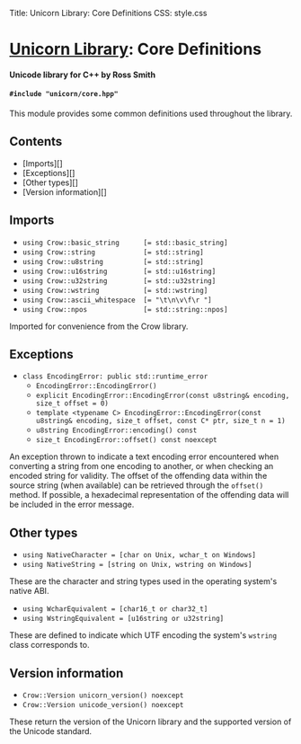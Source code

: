 Title: Unicorn Library: Core Definitions
CSS: style.css

# [Unicorn Library](index.html): Core Definitions #

#### Unicode library for C++ by Ross Smith ####

#### `#include "unicorn/core.hpp"` ####

This module provides some common definitions used throughout the library.

## Contents ##

* [Imports][]
* [Exceptions][]
* [Other types][]
* [Version information][]

## Imports ##

* `using Crow::basic_string      [= std::basic_string]`
* `using Crow::string            [= std::string]`
* `using Crow::u8string          [= std::string]`
* `using Crow::u16string         [= std::u16string]`
* `using Crow::u32string         [= std::u32string]`
* `using Crow::wstring           [= std::wstring]`
* `using Crow::ascii_whitespace  [= "\t\n\v\f\r "]`
* `using Crow::npos              [= std::string::npos]`

Imported for convenience from the Crow library.

## Exceptions ##

* `class EncodingError: public std::runtime_error`
    * `EncodingError::EncodingError()`
    * `explicit EncodingError::EncodingError(const u8string& encoding, size_t offset = 0)`
    * `template <typename C> EncodingError::EncodingError(const u8string& encoding, size_t offset, const C* ptr, size_t n = 1)`
    * `u8string EncodingError::encoding() const`
    * `size_t EncodingError::offset() const noexcept`

An exception thrown to indicate a text encoding error encountered when
converting a string from one encoding to another, or when checking an encoded
string for validity. The offset of the offending data within the source string
(when available) can be retrieved through the `offset()` method. If possible,
a hexadecimal representation of the offending data will be included in the
error message.

## Other types ##

* `using NativeCharacter = [char on Unix, wchar_t on Windows]`
* `using NativeString = [string on Unix, wstring on Windows]`

These are the character and string types used in the operating system's native
ABI.

* `using WcharEquivalent = [char16_t or char32_t]`
* `using WstringEquivalent = [u16string or u32string]`

These are defined to indicate which UTF encoding the system's `wstring` class
corresponds to.

## Version information ##

* `Crow::Version unicorn_version() noexcept`
* `Crow::Version unicode_version() noexcept`

These return the version of the Unicorn library and the supported version of
the Unicode standard.
